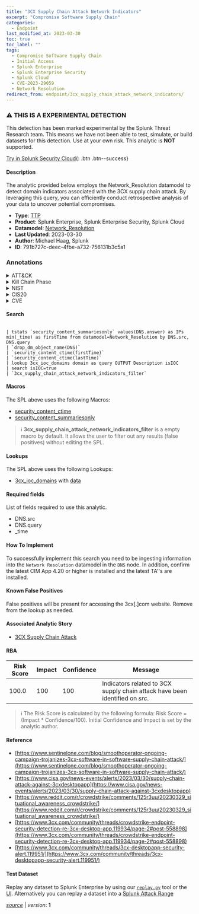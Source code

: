 ```yaml
---
title: "3CX Supply Chain Attack Network Indicators"
excerpt: "Compromise Software Supply Chain"
categories:
  - Endpoint
last_modified_at: 2023-03-30
toc: true
toc_label: ""
tags:
  - Compromise Software Supply Chain
  - Initial Access
  - Splunk Enterprise
  - Splunk Enterprise Security
  - Splunk Cloud
  - CVE-2023-29059
  - Network_Resolution
redirect_from: endpoint/3cx_supply_chain_attack_network_indicators/
---
```


### :warning: THIS IS A EXPERIMENTAL DETECTION
This detection has been marked experimental by the Splunk Threat Research team. This means we have not been able to test, simulate, or build datasets for this detection. Use at your own risk. This analytic is **NOT** supported.


[Try in Splunk Security Cloud](https://www.splunk.com/en_us/cyber-security.html){: .btn .btn--success}

#### Description

The analytic provided below employs the Network_Resolution datamodel to detect domain indicators associated with the 3CX supply chain attack. By leveraging this query, you can efficiently conduct retrospective analysis of your data to uncover potential compromises.

- **Type**: [TTP](https://github.com/splunk/security_content/wiki/Detection-Analytic-Types)
- **Product**: Splunk Enterprise, Splunk Enterprise Security, Splunk Cloud
- **Datamodel**: [Network_Resolution](https://docs.splunk.com/Documentation/CIM/latest/User/NetworkResolution)
- **Last Updated**: 2023-03-30
- **Author**: Michael Haag, Splunk
- **ID**: 791b727c-deec-4fbe-a732-756131b3c5a1

### Annotations
<details>
  <summary>ATT&CK</summary>

<div markdown="1">

#### [ATT&CK](https://attack.mitre.org/)

| ID          | Technique   | Tactic         |
| ----------- | ----------- |--------------- |
| [T1195.002](https://attack.mitre.org/techniques/T1195/002/) | Compromise Software Supply Chain | Initial Access |

</div>
</details>


<details>
  <summary>Kill Chain Phase</summary>

<div markdown="1">

* Delivery


</div>
</details>


<details>
  <summary>NIST</summary>

<div markdown="1">

* DE.CM



</div>
</details>

<details>
  <summary>CIS20</summary>

<div markdown="1">

* CIS 13



</div>
</details>

<details>
  <summary>CVE</summary>

<div markdown="1">

| ID          | Summary | [CVSS](https://nvd.nist.gov/vuln-metrics/cvss) |
| ----------- | ----------- | -------------- |
| [CVE-2023-29059](https://nvd.nist.gov/vuln/detail/CVE-2023-29059) | 3CX DesktopApp through 18.12.416 has embedded malicious code, as exploited in the wild in March 2023. This affects versions 18.12.407 and 18.12.416 of the 3CX DesktopApp Electron Windows application shipped in Update 7, and versions 18.11.1213, 18.12.402, 18.12.407, and 18.12.416 of the 3CX DesktopApp Electron macOS application. | None |



</div>
</details>


#### Search

```

| tstats `security_content_summariesonly` values(DNS.answer) as IPs min(_time) as firstTime from datamodel=Network_Resolution by DNS.src, DNS.query 
| `drop_dm_object_name(DNS)` 
| `security_content_ctime(firstTime)` 
| `security_content_ctime(lastTime)` 
| lookup 3cx_ioc_domains domain as query OUTPUT Description isIOC 
| search isIOC=true 
| `3cx_supply_chain_attack_network_indicators_filter`
```

#### Macros
The SPL above uses the following Macros:
* [security_content_ctime](https://github.com/splunk/security_content/blob/develop/macros/security_content_ctime.yml)
* [security_content_summariesonly](https://github.com/splunk/security_content/blob/develop/macros/security_content_summariesonly.yml)

> :information_source:
> **3cx_supply_chain_attack_network_indicators_filter** is a empty macro by default. It allows the user to filter out any results (false positives) without editing the SPL.

#### Lookups
The SPL above uses the following Lookups:

* [3cx_ioc_domains](https://github.com/splunk/security_content/blob/develop/lookups/3cx_ioc_domains.yml) with [data](https://github.com/splunk/security_content/tree/develop/lookups/3cx_ioc_domains.csv)



#### Required fields
List of fields required to use this analytic.
* DNS.src
* DNS.query
* _time



#### How To Implement
To successfully implement this search you need to be ingesting information into the `Network Resolution` datamodel in the `DNS` node. In addition, confirm the latest CIM App 4.20 or higher is installed and the latest TA&#39;&#39;s are installed.
#### Known False Positives
False positives will be present for accessing the 3cx[.]com website. Remove from the lookup as needed.

#### Associated Analytic Story
* [3CX Supply Chain Attack](/stories/3cx_supply_chain_attack)




#### RBA

| Risk Score  | Impact      | Confidence   | Message      |
| ----------- | ----------- |--------------|--------------|
| 100.0 | 100 | 100 | Indicators related to 3CX supply chain attack have been identified on $src$. |


> :information_source:
> The Risk Score is calculated by the following formula: Risk Score = (Impact * Confidence/100). Initial Confidence and Impact is set by the analytic author.


#### Reference

* [https://www.sentinelone.com/blog/smoothoperator-ongoing-campaign-trojanizes-3cx-software-in-software-supply-chain-attack/](https://www.sentinelone.com/blog/smoothoperator-ongoing-campaign-trojanizes-3cx-software-in-software-supply-chain-attack/)
* [https://www.cisa.gov/news-events/alerts/2023/03/30/supply-chain-attack-against-3cxdesktopapp](https://www.cisa.gov/news-events/alerts/2023/03/30/supply-chain-attack-against-3cxdesktopapp)
* [https://www.reddit.com/r/crowdstrike/comments/125r3uu/20230329_situational_awareness_crowdstrike/](https://www.reddit.com/r/crowdstrike/comments/125r3uu/20230329_situational_awareness_crowdstrike/)
* [https://www.3cx.com/community/threads/crowdstrike-endpoint-security-detection-re-3cx-desktop-app.119934/page-2#post-558898](https://www.3cx.com/community/threads/crowdstrike-endpoint-security-detection-re-3cx-desktop-app.119934/page-2#post-558898)
* [https://www.3cx.com/community/threads/3cx-desktopapp-security-alert.119951/](https://www.3cx.com/community/threads/3cx-desktopapp-security-alert.119951/)



#### Test Dataset
Replay any dataset to Splunk Enterprise by using our [`replay.py`](https://github.com/splunk/attack_data#using-replaypy) tool or the [UI](https://github.com/splunk/attack_data#using-ui).
Alternatively you can replay a dataset into a [Splunk Attack Range](https://github.com/splunk/attack_range#replay-dumps-into-attack-range-splunk-server)




[*source*](https://github.com/splunk/security_content/tree/develop/detections/endpoint/3cx_supply_chain_attack_network_indicators.yml) \| *version*: **1**